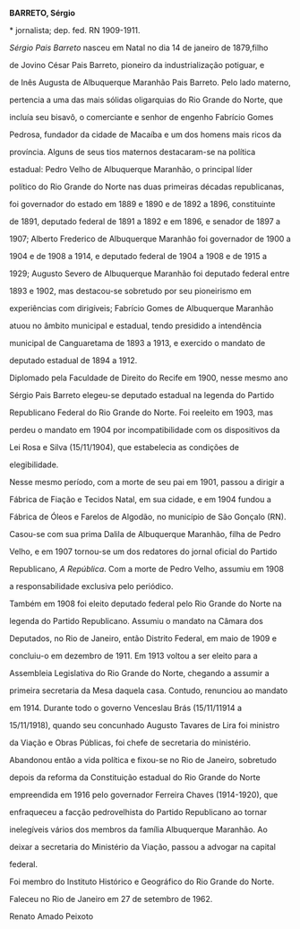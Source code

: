 **BARRETO, Sérgio**



\* jornalista; dep. fed. RN 1909-1911.



*Sérgio Pais Barreto* nasceu em Natal no dia 14 de janeiro de 1879,filho

de Jovino César Pais Barreto, pioneiro da industrialização potiguar, e

de Inês Augusta de Albuquerque Maranhão Pais Barreto. Pelo lado materno,

pertencia a uma das mais sólidas oligarquias do Rio Grande do Norte, que

incluía seu bisavô, o comerciante e senhor de engenho Fabrício Gomes

Pedrosa, fundador da cidade de Macaíba e um dos homens mais ricos da

província. Alguns de seus tios maternos destacaram-se na política

estadual: Pedro Velho de Albuquerque Maranhão, o principal líder

político do Rio Grande do Norte nas duas primeiras décadas republicanas,

foi governador do estado em 1889 e 1890 e de 1892 a 1896, constituinte

de 1891, deputado federal de 1891 a 1892 e em 1896, e senador de 1897 a

1907; Alberto Frederico de Albuquerque Maranhão foi governador de 1900 a

1904 e de 1908 a 1914, e deputado federal de 1904 a 1908 e de 1915 a

1929; Augusto Severo de Albuquerque Maranhão foi deputado federal entre

1893 e 1902, mas destacou-se sobretudo por seu pioneirismo em

experiências com dirigíveis; Fabrício Gomes de Albuquerque Maranhão

atuou no âmbito municipal e estadual, tendo presidido a intendência

municipal de Canguaretama de 1893 a 1913, e exercido o mandato de

deputado estadual de 1894 a 1912.



Diplomado pela Faculdade de Direito do Recife em 1900, nesse mesmo ano

Sérgio Pais Barreto elegeu-se deputado estadual na legenda do Partido

Republicano Federal do Rio Grande do Norte. Foi reeleito em 1903, mas

perdeu o mandato em 1904 por incompatibilidade com os dispositivos da

Lei Rosa e Silva (15/11/1904), que estabelecia as condições de

elegibilidade.



Nesse mesmo período, com a morte de seu pai em 1901, passou a dirigir a

Fábrica de Fiação e Tecidos Natal, em sua cidade, e em 1904 fundou a

Fábrica de Óleos e Farelos de Algodão, no município de São Gonçalo (RN).

Casou-se com sua prima Dalila de Albuquerque Maranhão, filha de Pedro

Velho, e em 1907 tornou-se um dos redatores do jornal oficial do Partido

Republicano, *A República*. Com a morte de Pedro Velho, assumiu em 1908

a responsabilidade exclusiva pelo periódico.



Também em 1908 foi eleito deputado federal pelo Rio Grande do Norte na

legenda do Partido Republicano. Assumiu o mandato na Câmara dos

Deputados, no Rio de Janeiro, então Distrito Federal, em maio de 1909 e

concluiu-o em dezembro de 1911. Em 1913 voltou a ser eleito para a

Assembleia Legislativa do Rio Grande do Norte, chegando a assumir a

primeira secretaria da Mesa daquela casa. Contudo, renunciou ao mandato

em 1914. Durante todo o governo Venceslau Brás (15/11/11914 a

15/11/1918), quando seu concunhado Augusto Tavares de Lira foi ministro

da Viação e Obras Públicas, foi chefe de secretaria do ministério.

Abandonou então a vida política e fixou-se no Rio de Janeiro, sobretudo

depois da reforma da Constituição estadual do Rio Grande do Norte

empreendida em 1916 pelo governador Ferreira Chaves (1914-1920), que

enfraqueceu a facção pedrovelhista do Partido Republicano ao tornar

inelegíveis vários dos membros da família Albuquerque Maranhão. Ao

deixar a secretaria do Ministério da Viação, passou a advogar na capital

federal.



Foi membro do Instituto Histórico e Geográfico do Rio Grande do Norte.



Faleceu no Rio de Janeiro em 27 de setembro de 1962.



Renato Amado Peixoto



